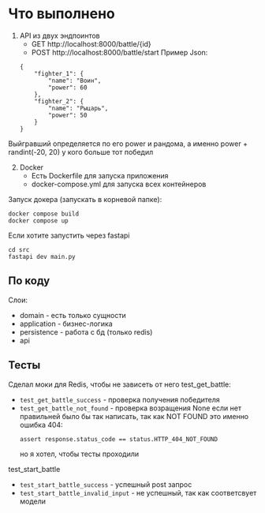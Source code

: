 # Что выполнено
1) API из двух эндпоинтов
    - GET http://localhost:8000/battle/{id}
    - POST http://localhost:8000/battle/start
    Пример Json:
    ```
    {
        "fighter_1": {
            "name": "Воин",
            "power": 60
        },
        "fighter_2": {
            "name": "Рыцарь",
            "power": 50
        }
    }
    ```

Выйгравший определяется по его power и рандома, а именно power + randint(-20, 20) у кого больше тот победил

2) Docker
    - Есть Dockerfile для запуска приложения
    - docker-compose.yml для запуска всех контейнеров

Запуск докера (запускать в корневой папке):
```
docker compose build
docker compose up
```
Если хотите запустить через fastapi
```
cd src
fastapi dev main.py
```

## По коду
Слои:
- domain - есть только сущности
- application - бизнес-логика
- persistence - работа с бд (только redis)
- api

## Тесты
Сделал моки для Redis, чтобы не зависеть от него
test_get_battle:
- `test_get_battle_success` - проверка получения победителя
- `test_get_battle_not_found` - проверка возращения None если нет 
    правильней было бы так написать, так как NOT FOUND это именно ошибка 404:
    ```
    assert response.status_code == status.HTTP_404_NOT_FOUND
    ```
    но я хотел, чтобы тесты проходили


test_start_battle
- `test_start_battle_success` - успешный post запрос
- `test_start_battle_invalid_input` - не успешный, так как соответсвует модели